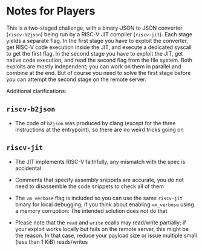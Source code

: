 # Notes for Players

This is a two-staged challenge, with a binary-JSON to JSON converter (`riscv-b2json`) being run by a
RISC-V JIT compiler (`riscv-jit`). Each stage yields a separate flag. In the first stage you have to
exploit the converter, get RISC-V code execution inside the JIT, and execute a dedicated syscall to
get the first flag. In the second stage you have to exploit the JIT, get native code execution, and
read the second flag from the file system. Both exploits are mostly independent; you can work on
them in parallel and combine at the end. But of course you need to solve the first stage before you
can attempt the second stage on the remote server.

Additional clarifications:

## `riscv-b2json`

- The code of `b2json` was produced by clang (except for the three instructions at the entrypoint),
  so there are no weird tricks going on

## `riscv-jit`

- The JIT implements RISC-V faithfully, any mismatch with the spec is accidental

- Comments that specify assembly snippets are accurate, you do not need to disassemble the code
  snippets to check all of them

- The `vm_verbose` flag is included so you can use the same `riscv-jit` binary for local debugging;
  if you think about enabling `vm_verbose` using a memory corruption: The intended solution does not
  do that

- Please note that the `read` and `write` ecalls may read/write partially; if your exploit works
  locally but fails on the remote server, this might be the reason. In that case, reduce your
  payload size or issue multiple small (less than 1 KiB) reads/writes
